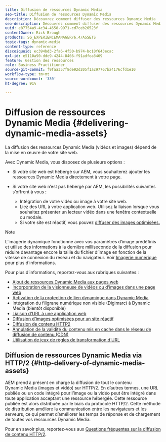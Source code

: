 ```yaml
---
title: Diffusion de ressources Dynamic Media
seo-title: Diffusion de ressources Dynamic Media
description: Découvrez comment diffuser des ressources Dynamic Media
seo-description: Découvrez comment diffuser des ressources Dynamic Media
uuid: e87754a9-4c34-4658-9971-cd7ceb26523f
contentOwner: Rick Brough
products: SG_EXPERIENCEMANAGER/6.4/ASSETS
topic-tags: dynamic-media
content-type: reference
discoiquuid: ec394bd3-2fa6-4f50-b974-bc10f643ecac
exl-id: e5110a90-ddc9-4244-8466-f91adfca8469
feature: Gestion des ressources
role: Business Practitioner
source-git-commit: f9faa357f8de92d205f1a297767ba4176cfd1e10
workflow-type: tm+mt
source-wordcount: '330'
ht-degree: 91%

---
```


# Diffusion de ressources Dynamic Media {#delivering-dynamic-media-assets}

La diffusion des ressources Dynamic Media (vidéos et images) dépend de la mise en œuvre de votre site web.

Avec Dynamic Media, vous disposez de plusieurs options :

* Si votre site web est hébergé sur AEM, vous souhaiterez ajouter les ressources Dynamic Media directement à votre page.
* Si votre site web n’est pas hébergé par AEM, les possibilités suivantes s’offrent à vous :

   * Intégration de votre vidéo ou image à votre site web.
   * Liez des URL à votre application web. Utilisez la liaison lorsque vous souhaitez présenter un lecteur vidéo dans une fenêtre contextuelle ou modale.
   * Si votre site est réactif, vous pouvez [diffuser des images optimisées.](responsive-site.md)

>[!NOTE]
>
>L’imagerie dynamique fonctionne avec vos paramètres d’image prédéfinis et utilise des informations à la dernière milliseconde de la diffusion pour réduire davantage encore la taille du fichier d’image en fonction de la vitesse de connexion du réseau et du navigateur. Voir [Imagerie numérique](imaging-faq.md) pour plus d’informations.

Pour plus d’informations, reportez-vous aux rubriques suivantes :

* [Ajout de ressources Dynamic Media aux pages web](adding-dynamic-media-assets-to-pages.md)
* [Incorporation de la visionneuse de vidéos ou d’images dans une page web](embed-code.md)
* [Activation de la protection de lien dynamique dans Dynamic Media](https://experienceleague.adobe.com/docs/experience-manager-64/assets/dynamic/hotlink-protection.html?lang=fr#dynamic)
* Intégration du filigrane numérique non visible (Digimarc) à Dynamic Media (bientôt disponible)
* [Liaison d’URL à une application web](linking-urls-to-yourwebapplication.md)
* [Diffusion d’images optimisées pour un site réactif](responsive-site.md)
* [Diffusion de contenu HTTP2](http2.md)
* [Annulation de la validité du contenu mis en cache dans le réseau de diffusion de contenu (CDN)  ](invalidate-cdn-cached-content.md)
* [Utilisation de jeux de règles de transformation d’URL](using-rulesets-to-transform-urls.md)

## Diffusion de ressources Dynamic Media via HTTP/2 {#http-delivery-of-dynamic-media-assets}

AEM prend à présent en charge la diffusion de tout le contenu Dynamic Media (images et vidéo) sur HTTP/2. En d’autres termes, une URL publiée ou un code intégré pour l’image ou la vidéo peut être intégré dans toute application acceptant une ressource hébergée. Cette ressource publiée est alors distribuée par le biais du protocole HTTP/2. Cette méthode de distribution améliore la communication entre les navigateurs et les serveurs, ce qui permet d’améliorer les temps de réponse et de chargement de toutes vos ressources Dynamic Media.

Pour en savoir plus, reportez-vous aux [Questions fréquentes sur la diffusion de contenu HTTP/2](/help/sites-administering/scene7-http2faq.md).
